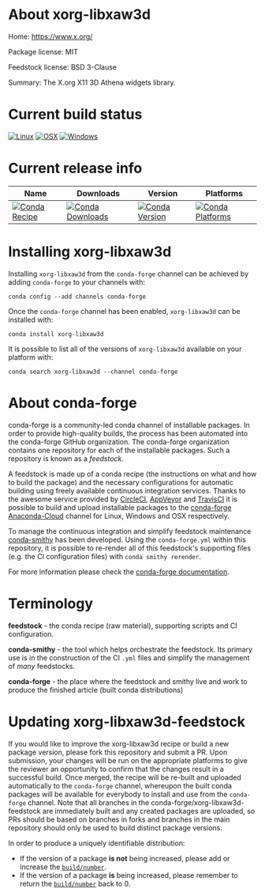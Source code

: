 About xorg-libxaw3d
===================

Home: https://www.x.org/

Package license: MIT

Feedstock license: BSD 3-Clause

Summary: The X.org X11 3D Athena widgets library.



Current build status
====================

[![Linux](https://img.shields.io/circleci/project/github/conda-forge/xorg-libxaw3d-feedstock/master.svg?label=Linux)](https://circleci.com/gh/conda-forge/xorg-libxaw3d-feedstock)
[![OSX](https://img.shields.io/travis/conda-forge/xorg-libxaw3d-feedstock/master.svg?label=macOS)](https://travis-ci.org/conda-forge/xorg-libxaw3d-feedstock)
[![Windows](https://img.shields.io/appveyor/ci/conda-forge/xorg-libxaw3d-feedstock/master.svg?label=Windows)](https://ci.appveyor.com/project/conda-forge/xorg-libxaw3d-feedstock/branch/master)

Current release info
====================

| Name | Downloads | Version | Platforms |
| --- | --- | --- | --- |
| [![Conda Recipe](https://img.shields.io/badge/recipe-xorg--libxaw3d-green.svg)](https://anaconda.org/conda-forge/xorg-libxaw3d) | [![Conda Downloads](https://img.shields.io/conda/dn/conda-forge/xorg-libxaw3d.svg)](https://anaconda.org/conda-forge/xorg-libxaw3d) | [![Conda Version](https://img.shields.io/conda/vn/conda-forge/xorg-libxaw3d.svg)](https://anaconda.org/conda-forge/xorg-libxaw3d) | [![Conda Platforms](https://img.shields.io/conda/pn/conda-forge/xorg-libxaw3d.svg)](https://anaconda.org/conda-forge/xorg-libxaw3d) |

Installing xorg-libxaw3d
========================

Installing `xorg-libxaw3d` from the `conda-forge` channel can be achieved by adding `conda-forge` to your channels with:

```
conda config --add channels conda-forge
```

Once the `conda-forge` channel has been enabled, `xorg-libxaw3d` can be installed with:

```
conda install xorg-libxaw3d
```

It is possible to list all of the versions of `xorg-libxaw3d` available on your platform with:

```
conda search xorg-libxaw3d --channel conda-forge
```


About conda-forge
=================

conda-forge is a community-led conda channel of installable packages.
In order to provide high-quality builds, the process has been automated into the
conda-forge GitHub organization. The conda-forge organization contains one repository
for each of the installable packages. Such a repository is known as a *feedstock*.

A feedstock is made up of a conda recipe (the instructions on what and how to build
the package) and the necessary configurations for automatic building using freely
available continuous integration services. Thanks to the awesome service provided by
[CircleCI](https://circleci.com/), [AppVeyor](https://www.appveyor.com/)
and [TravisCI](https://travis-ci.org/) it is possible to build and upload installable
packages to the [conda-forge](https://anaconda.org/conda-forge)
[Anaconda-Cloud](https://anaconda.org/) channel for Linux, Windows and OSX respectively.

To manage the continuous integration and simplify feedstock maintenance
[conda-smithy](https://github.com/conda-forge/conda-smithy) has been developed.
Using the ``conda-forge.yml`` within this repository, it is possible to re-render all of
this feedstock's supporting files (e.g. the CI configuration files) with ``conda smithy rerender``.

For more information please check the [conda-forge documentation](https://conda-forge.org/docs/).

Terminology
===========

**feedstock** - the conda recipe (raw material), supporting scripts and CI configuration.

**conda-smithy** - the tool which helps orchestrate the feedstock.
                   Its primary use is in the construction of the CI ``.yml`` files
                   and simplify the management of *many* feedstocks.

**conda-forge** - the place where the feedstock and smithy live and work to
                  produce the finished article (built conda distributions)


Updating xorg-libxaw3d-feedstock
================================

If you would like to improve the xorg-libxaw3d recipe or build a new
package version, please fork this repository and submit a PR. Upon submission,
your changes will be run on the appropriate platforms to give the reviewer an
opportunity to confirm that the changes result in a successful build. Once
merged, the recipe will be re-built and uploaded automatically to the
`conda-forge` channel, whereupon the built conda packages will be available for
everybody to install and use from the `conda-forge` channel.
Note that all branches in the conda-forge/xorg-libxaw3d-feedstock are
immediately built and any created packages are uploaded, so PRs should be based
on branches in forks and branches in the main repository should only be used to
build distinct package versions.

In order to produce a uniquely identifiable distribution:
 * If the version of a package **is not** being increased, please add or increase
   the [``build/number``](https://conda.io/docs/user-guide/tasks/build-packages/define-metadata.html#build-number-and-string).
 * If the version of a package **is** being increased, please remember to return
   the [``build/number``](https://conda.io/docs/user-guide/tasks/build-packages/define-metadata.html#build-number-and-string)
   back to 0.
